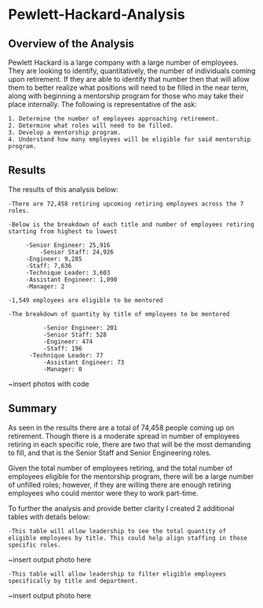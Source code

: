 # Pewlett-Hackard-Analysis


## Overview of the Analysis
Pewlett Hackard is a large company with a large number of employees. They are looking to identify, quantitatively, the number of individuals coming upon retirement.
If they are able to identify that number then that will allow them to better realize what positions will need to be filled in the near term, along with beginning a mentorship
program for those who may take their place internally. The following is representative of the ask:
	
	1. Determine the number of employees approaching retirement.
	2. Determine what roles will need to be filled.
	3. Develop a mentorship program.
	4. Understand how many employees will be eligible for said mentorship program.

## Results
The results of this analysis below:

	-There are 72,458 retiring upcoming retiring employees across the 7 roles.

	-Below is the breakdown of each title and number of employees retiring starting from highest to lowest

   		 -Senior Engineer: 25,916
    		 -Senior Staff: 24,926
   		 -Engineer: 9,285
   		 -Staff: 7,636
  		 -Technique Leader: 3,603
   		 -Assistant Engineer: 1,090
   		 -Manager: 2

	-1,549 employees are eligible to be mentored

	-The breakdown of quantity by title of employees to be mentored 

    		  -Senior Engineer: 201
    		  -Senior Staff: 528
     		  -Engineer: 474
    		  -Staff: 196
       	  -Technique Leader: 77
    		  -Assistant Engineer: 73
    		  -Manager: 0
~insert photos with code


## Summary
As seen in the results there are a total of 74,458 people coming up on retirement. Though there is a moderate spread in number of employees retiring in each specific role, there are two that will be the most demanding to fill, and that is
the Senior Staff and Senior Engineering roles. 

Given the total number of employees retiring, and the total number of employees eligible for the mentorship program, there will be a large number of unfilled roles; however, if they are willing there are enough retiring employees who could
mentor were they to work part-time.

To further the analysis and provide better clarity I created 2 additional tables with details below:


	-This table will allow leadership to see the total quantity of eligible employees by title. This could help align staffing in those specific roles.

~insert output photo here

	-This table will allow leadership to filter eligible employees specifically by title and department. 

~insert output photo here

